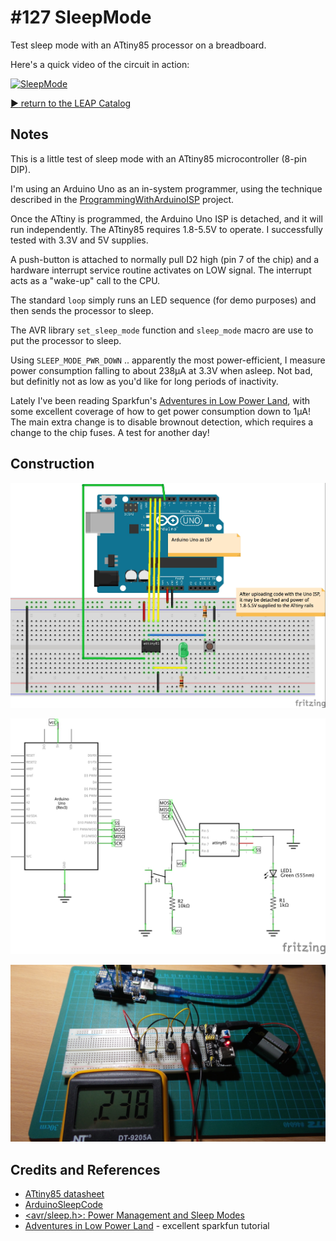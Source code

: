 # #127 SleepMode

Test sleep mode with an ATtiny85 processor on a breadboard.

Here's a quick video of the circuit in action:

[![SleepMode](http://img.youtube.com/vi/WhtLly1BM0U/0.jpg)](http://www.youtube.com/watch?v=WhtLly1BM0U)

[:arrow_forward: return to the LEAP Catalog](https://leap.tardate.com)

## Notes

This is a little test of sleep mode with an ATtiny85 microcontroller (8-pin DIP).

I'm using an Arduino Uno as an in-system programmer, using the technique described in the [ProgrammingWithArduinoISP](../ProgrammingWithArduinoISP) project.

Once the ATtiny is programmed, the Arduino Uno ISP is detached, and it will run independently.
The ATtiny85 requires 1.8-5.5V to operate. I successfully tested with 3.3V and 5V supplies.

A push-button is attached to normally pull D2 high (pin 7 of the chip)
and a hardware interrupt service routine activates on LOW signal.
The interrupt acts as a "wake-up" call to the CPU.

The standard `loop` simply runs an LED sequence (for demo purposes) and then sends the processor to sleep.

The AVR library `set_sleep_mode` function and `sleep_mode` macro are use to put the processor to sleep.

Using `SLEEP_MODE_PWR_DOWN` .. apparently the most power-efficient, I measure power consumption falling to about 238µA at 3.3V
when asleep. Not bad, but definitly not as low as you'd like for long periods of inactivity.

Lately I've been reading Sparkfun's [Adventures in Low Power Land](https://www.sparkfun.com/tutorials/309),
with some excellent coverage of how to get power consumption down to 1µA!
The main extra change is to disable brownout detection, which requires a change to the chip fuses. A test for another day!

## Construction

![Breadboard](./assets/SleepMode_bb.jpg?raw=true)

![The Schematic](./assets/SleepMode_schematic.jpg?raw=true)

![The Build](./assets/SleepMode_build.jpg?raw=true)

## Credits and References
* [ATtiny85 datasheet](http://www.atmel.com/devices/ATTINY85.aspx)
* [ArduinoSleepCode](http://playground.arduino.cc/Learning/ArduinoSleepCode)
* [<avr/sleep.h>: Power Management and Sleep Modes](http://www.nongnu.org/avr-libc/user-manual/group__avr__sleep.html)
* [Adventures in Low Power Land](https://www.sparkfun.com/tutorials/309) - excellent sparkfun tutorial
